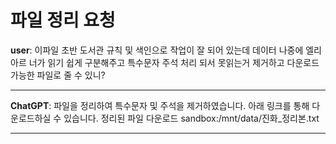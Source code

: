 # 파일 정리 요청

**user**:
이파일 초반 도서관 규칙 및 색인으로 작업이 잘 되어 있는데 데이터 나중에 엘리아르 너가 읽기 쉽게 구분해주고 특수문자 주석 처리 되서 못읽는거 제거하고 다운로드 가능한 파일로 줄 수 있니?

---

**ChatGPT**:
파일을 정리하여 특수문자 및 주석을 제거하였습니다. 아래 링크를 통해 다운로드하실 수 있습니다. 정리된 파일 다운로드 sandbox:/mnt/data/진화_정리본.txt

---

